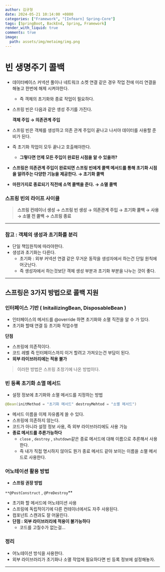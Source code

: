 ```yaml
---
author: 김규형
date: 2024-05-21 10:14:00 +0800
categories: ["Framework", "[Infearn] Spring-Core"]
tags: [SpringBoot, BackEnd, Spring, Framework]
render_with_liquid: true
comments: true
image:
  path: assets/img/metaimg/img.png
---
```

# 빈 생명주기 콜백

- 데이터베이스 커넥션 풀이나 네트워크 소켓 연결 같은 경우 작업 전에 미리 연결을 해놓고 한번에 해제 시켜야한다.
    - 즉 객체의 초기화와 종료 작업이 필요하다.
- 스프링 빈은 다음과 같은 생성 주기를 가진다.
    
    **객체 주입 → 의존관계 주입**
    

- 스프링 빈은 객체를 생성하고 의존 관계 주입이 끝나고 나서야 데이터를 사용할 준비가 된다.
- 즉 초기화 작업이 모두 끝나고 호출해야한다.
    - **그렇다면 언제 모든 주입이 완료된 시점을 알 수 있을까?**

- **스프링은 의존관계 주입이 완료되면 스프링 빈에게 콜백 메서드를 통해 초기화 시점을 알려주는 다양한 기능을 제공한다. → 초기화 콜백**
- **마찬가지로 종료되기 직전에 소멱 콜백을 준다. → 소멸 콜백**

### **스프링 빈의 라이프 사이클**

> **스프링 컨테이너 생성 → 스프링 빈 생성 → 의존관계 주입 → 초기화 콜백  → 사용 → 소멸 전 콜백 → 스프링 종료**
> 

---

### 참고 : 객체의 생성과 초기화를 분리

- 단일 책임원칙에 따라야한다.
- 생성과 초기화는 다른다.
    - 초기화 : 외부 커넥션 연결 같은 무거운 동작을 생성자에서 하는건 단일 원칙에 어긋난다.
    - 즉 생성자에서 하는것보단 객체 생성 부분과 초기화 부분을 나누는 것이 좋다.

---

## 스프링은 3가지 방법으로 콜백 지원

### 인터페이스 기반 ( InitailizingBean, DisposableBean )

- 인터페이스의 메서드를 @override 하면 초기화와 소멸 직전을 알 수 가 있다.
- 초기화 할때 연결 등 초기화 작업수행

**단점**

- 스프링에 의존적이다.
- 코드 레벨 즉 인터페이스까지 이거 할려고 가져오는건 부담이 된다.
- **외부 라이브러리에는 적용 불가**

> 이러한 방법은 스프링 초창기에 나온 방법이다.
> 

### 빈 등록 초기화 소멸 메서드

- 설정 정보에 초기화와 소멸 메서드를 지정하는 방법

```java
@Bean(initMethod = "초기화 메서드" destroyMehtod = "소멸 메서드")
```

- 메서드 이름을 이제 자유롭게 쓸 수 있다.
- 스프링에 의존하지 않는다.
- 코드가 아니라 설정 정보 사용, 즉 외부 라이브러리에도 사용 가능
- **종료 메서드를 추론가능하다**
    - `close` , `destroy` , `shutdown`같은 종료 메서드에 대해 이름으로 추론해서 사용한다.
    - 즉 내가 직접 명시하지 않아도 뭔가 종료 메서드 같아 보이는 이름을 소멸 메서드로 사용한다.

### 어노테이션 활용 방법

- **스프링 권장 방법**

`**@PostConstruct`  , `@PreDestroy`**

- 초기화 할 메서드에 어노테이션 사용
- 스프링에 독립적이기에 다른 컨테이너에서도 자주 사용된다.
- 컴포넌트 스캔과도 잘 어울린다.
- **단점 : 외부 라이브러리에 적용이 불가능하다**
    - 코드를 고칠수가 없는걸…

### 정리

- 어노테이션 방식을 사용한다.
- 외부 라이브러리가 초기화나 소멸 작업에 필요하다면 빈 등록 정보에 설정해놓자.

 ****